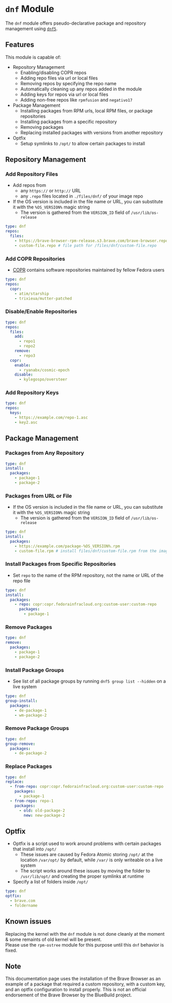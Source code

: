 # **`dnf` Module**

The `dnf` module offers pseudo-declarative package and repository management using [`dnf5`](https://github.com/rpm-software-management/dnf).

## Features

This module is capable of:

- Repository Management
  - Enabling/disabling COPR repos
  - Adding repo files via url or local files
  - Removing repos by specifying the repo name
  - Automatically cleaning up any repos added in the module
  - Adding keys for repos via url or local files
  - Adding non-free repos like `rpmfusion` and `negativo17`
- Package Management
  - Installing packages from RPM urls, local RPM files, or package repositories
  - Installing packages from a specific repository
  - Removing packages
  - Replacing installed packages with versions from another repository
- Optfix
  - Setup symlinks to `/opt/` to allow certain packages to install

## Repository Management

### Add Repository Files

- Add repos from
  - any `https://` or `http://` URL
  - any `.repo` files located in `./files/dnf/` of your image repo
- If the OS version is included in the file name or URL, you can substitute it with the `%OS_VERSION%` magic string
  - The version is gathered from the `VERSION_ID` field of `/usr/lib/os-release`

```yaml
type: dnf
repos:
  files:
    - https://brave-browser-rpm-release.s3.brave.com/brave-browser.repo
    - custom-file.repo # file path for /files/dnf/custom-file.repo
```

### Add COPR Repositories

- [COPR](https://copr.fedorainfracloud.org/) contains software repositories maintained by fellow Fedora users

```yaml
type: dnf
repos:
  copr:
    - atim/starship
    - trixieua/mutter-patched
```

### Disable/Enable Repositories
```yaml
type: dnf
repos:
  files:
    add:
      - repo1
      - repo2
    remove:
      - repo3
  copr:
    enable:
      - ryanabx/cosmic-epoch
    disable:
      - kylegospo/oversteer
```

### Add Repository Keys
```yaml
type: dnf
repos:
  keys:
    - https://example.com/repo-1.asc
    - key2.asc
```

## Package Management

### Packages from Any Repository
```yaml
type: dnf
install:
  packages:
    - package-1
    - package-2
```

### Packages from URL or File

- If the OS version is included in the file name or URL, you can substitute it with the `%OS_VERSION%` magic string
  - The version is gathered from the `VERSION_ID` field of `/usr/lib/os-release`

```yaml
type: dnf
install:
  packages:
    - https://example.com/package-%OS_VERSION%.rpm
    - custom-file.rpm # install files/dnf/custom-file.rpm from the image repository
```

### Install Packages from Specific Repositories

- Set `repo` to the name of the RPM repository, not the name or URL of the repo file

```yaml
type: dnf
install:
  packages:
    - repo: copr:copr.fedorainfracloud.org:custom-user:custom-repo
      packages:
        - package-1
```

### Remove Packages
```yaml
type: dnf
remove:
  packages:
    - package-1
    - package-2
```

### Install Package Groups

- See list of all package groups by running `dnf5 group list --hidden` on a live system

```yaml
type: dnf
group-install:
  packages:
    - de-package-1
    - wm-package-2
```

### Remove Package Groups
```yaml
type: dnf
group-remove:
  packages:
    - de-package-2
```

### Replace Packages
```yaml
type: dnf
replace:
  - from-repo: copr:copr.fedorainfracloud.org:custom-user:custom-repo
    packages:
      - package-1
  - from-repo: repo-1
    packages:
      - old: old-package-2
        new: new-package-2
```

## Optfix

- Optfix is a script used to work around problems with certain packages that install into `/opt/`
  - These issues are caused by Fedora Atomic storing `/opt/` at the location `/var/opt/` by default, while `/var/` is only writeable on a live system
  - The script works around these issues by moving the folder to `/usr/lib/opt/` and creating the proper symlinks at runtime
- Specify a list of folders inside `/opt/`

```yaml
type: dnf
optfix:
  - brave.com
  - foldername
```

## Known issues

Replacing the kernel with the `dnf` module is not done cleanly at the moment & some remaints of old kernel will be present.  
Please use the `rpm-ostree` module for this purpose until this `dnf` behavior is fixed.

## Note

This documentation page uses the installation of the Brave Browser as an example of a package that required a custom repository, with a custom key, and an optfix configuration to install properly. This is not an official endorsement of the Brave Browser by the BlueBuild project.
